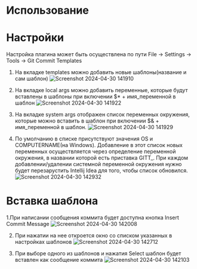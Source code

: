 # Использование

# Настройки

Настройка плагина может быть осуществлена по пути File -> Settings -> Tools -> Git Commit Templates
1. На вкладке templates можно добавить новые шаблоны(название и сам шаблон)
  ![Screenshot 2024-04-30 141910](https://github.com/azatyamanaev/git-commit-template/assets/49018424/47c1b549-b3c4-45f9-a415-73771c41f732)

2. На вкладке local args можно добавить переменные, которые будут вставлены в шаблоны при включении $* + имя_переменной в шаблон
  ![Screenshot 2024-04-30 141922](https://github.com/azatyamanaev/git-commit-template/assets/49018424/3f3f35b5-aa05-4f24-90fb-8da53878aa48)

3. На вкладке system args отображен список переменных окружения, которые можно вставить в шаблон при включении $& + имя_переменной в шаблон. 
  ![Screenshot 2024-04-30 141929](https://github.com/azatyamanaev/git-commit-template/assets/49018424/31fdac02-ea78-4259-8778-8b07fb2a966a)

4. По умолчанию в списке присутствуют значения OS и COMPUTERNAME(на Windows). Добавление в этот список новых переменных осуществляется через определение переменной окружения, в названии которой есть приставка GITT_. При каждом добавлении/удалении системной переменной окружения нужно будет перезарустить Intellij Idea для того, чтобы список обновился.
  ![Screenshot 2024-04-30 142932](https://github.com/azatyamanaev/git-commit-template/assets/49018424/ba39ae98-e2a4-443f-9adb-be4f43029632)


# Вставка шаблона

1.При написании сообщения коммита будет доступна кнопка Insert Commit Message
  ![Screenshot 2024-04-30 142008](https://github.com/azatyamanaev/git-commit-template/assets/49018424/7d9caf54-18bf-425a-9954-f25815a948f4)

2. При нажатии на нее откроется окно со списком указанных в настройках шаблонов
  ![Screenshot 2024-04-30 142712](https://github.com/azatyamanaev/git-commit-template/assets/49018424/591718e5-582f-4617-94c5-42ecfb3e96af)

4. При выборе одного из шаблонов и нажатия Select шаблон будет вставлен как сообщение коммита
  ![Screenshot 2024-04-30 142103](https://github.com/azatyamanaev/git-commit-template/assets/49018424/e3effcd9-d3f1-4858-81e5-46151e6ad920)



